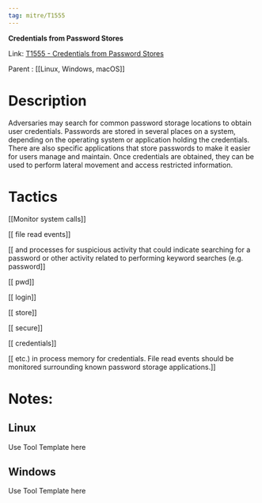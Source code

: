 ```yaml
---
tag: mitre/T1555
---
```


**Credentials from Password Stores**

Link: [T1555 - Credentials from Password Stores](https://attack.mitre.org/techniques/T1555)

Parent : [[Linux, Windows, macOS]]


# Description

Adversaries may search for common password storage locations to obtain user credentials. Passwords are stored in several places on a system, depending on the operating system or application holding the credentials. There are also specific applications that store passwords to make it easier for users manage and maintain. Once credentials are obtained, they can be used to perform lateral movement and access restricted information.

# Tactics


[[Monitor system calls]]

[[ file read events]]

[[ and processes for suspicious activity that could indicate searching for a password  or other activity related to performing keyword searches (e.g. password]]

[[ pwd]]

[[ login]]

[[ store]]

[[ secure]]

[[ credentials]]

[[ etc.) in process memory for credentials. File read events should be monitored surrounding known password storage applications.]]


# Notes:

## Linux

Use Tool Template here

## Windows

Use Tool Template here